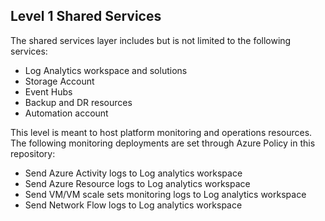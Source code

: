 ## Level 1 Shared Services
The shared services layer includes but is not limited to the following services:
- Log Analytics workspace and solutions
- Storage Account
- Event Hubs
- Backup and DR resources
- Automation account

This level is meant to host platform monitoring and operations resources.
The following monitoring deployments are set through Azure Policy in this repository:

- Send Azure Activity logs to Log analytics workspace
- Send Azure Resource logs to Log analytics workspace
- Send VM/VM scale sets monitoring logs to Log analytics workspace
- Send Network Flow logs to Log analytics workspace